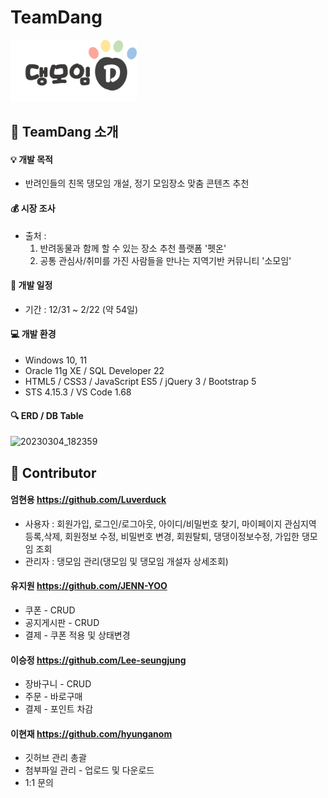 # TeamDang

<img src="dang/src/main/resources/static/images/logo.png" width="40%"/>

:information_desk_person: TeamDang 소개
------------------------------
#### :bulb: 개발 목적   
* 반려인들의 친목 댕모임 개설, 정기 모임장소 맞춤 콘텐츠 추천

#### :moneybag: 시장 조사 
  - 출처 : 
     1) 반려동물과 함께 할 수 있는 장소 추천 플랫폼 '펫온'
     2) 공통 관심사/취미를 가진 사람들을 만나는 지역기반 커뮤니티 '소모임'

#### :calendar: 개발 일정   
* 기간 : 12/31 ~ 2/22 (약 54일)

#### :computer: 개발 환경   
* Windows 10, 11
* Oracle 11g XE / SQL Developer 22
* HTML5 / CSS3 / JavaScript ES5 / jQuery 3 / Bootstrap 5
* STS 4.15.3 / VS Code 1.68

#### :mag: ERD / DB Table
![20230304_182359](https://user-images.githubusercontent.com/104957944/222890382-7ce7d430-1176-41c1-9d8d-29b4b7df5b74.png)


:clap: Contributor
---------------
#### 엄현용 https://github.com/Luverduck
* 사용자 : 회원가입, 로그인/로그아웃, 아이디/비밀번호 찾기, 마이페이지 관심지역 등록,삭제, 회원정보 수정, 비밀번호 변경, 회원탈퇴, 댕댕이정보수정, 가입한 댕모임 조회
* 관리자 : 댕모임 관리(댕모임 및 댕모임 개설자 상세조회)
 

#### 유지원 https://github.com/JENN-YOO
* 쿠폰 - CRUD
* 공지게시판 - CRUD
* 결제 - 쿠폰 적용 및 상태변경

#### 이승정 https://github.com/Lee-seungjung
* 장바구니 - CRUD
* 주문 - 바로구매
* 결제 - 포인트 차감

#### 이현재 https://github.com/hyunganom
* 깃허브 관리 총괄
* 첨부파일 관리 - 업로드 및 다운로드
* 1:1 문의

